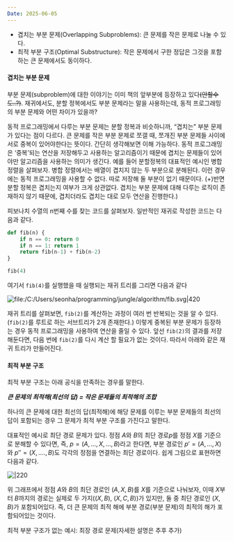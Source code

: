 ```yaml
---
Date: 2025-06-05
---
```


- 겹치는 부분 문제(Overlapping Subproblems): 큰 문제를 작은 문제로 나눌 수 있다.
- 최적 부분 구조(Optimal Substructure): 작은 문제에서 구한 정답은 그것을 포함하는 큰 문제에서도 동이하다.

#### 겹치는 부분 문제
부분 문제(subproblem)에 대한 이야기는 이미 책의 앞부분에 등장하고 있다~~(안할수도..?)~~. 재귀에서도, 분할 정복에서도 부분 문제라는 말을 사용하는데, 동적 프로그래밍의 부분 문제와 어떤 차이가 있을까?

동적 프로그래밍에서 다루는 부분 문제는 분할 정복과 비슷하니까, “겹치는” 부분 문제가 있다는 점이 다르다. 큰 문제를 작은 부분 문제로 쪼갤 때, 쪼개진 부분 문제들 사이에 서로 중복이 있어야한다는 뜻이다. 간단히 생각해보면 이해 가능하다. 동적 프로그래밍은 ‘중복’되는 연산을 저장해두고 사용하는 알고리즘이기 때문에 겹치는 문제들이 있어야만 알고리즘을 사용하는 의미가 생긴다. 예를 들어 분할정복의 대표적인 예시인 병합정렬을 살펴보자. 병합 정렬에서는 배열이 겹치지 않는 두 부분으로 분해된다. 이런 경우에는 동적 프로그래밍을 사용할 수 없다. 따로 저장해 둘 부분이 없기 때문이다. (+)반면 분할 정복은 겹치는지 여부가 크게 상관없다. 겹치는 부분 문제에 대해 다루는 로직이 존재하지 않기 때문에, 겹치더라도 겹치는 대로 모두 연산을 진행한다.)

피보나치 수열의 n번째 수를 찾는 코드를 살펴보자. 일반적인 재귀로 작성한 코드는 다음과 같다.
```python
def fib(n) {
	if n == 0: return 0
	if n == 1: return 1
	return fib(n-1) + fib(n-2)
}

fib(4)
```
여기서 `fib(4)`를 실행했을 때 실행되는 재귀 트리를 그리면 다음과 같다

![file:/C:/Users/seonha/programming/jungle/algorithm/fib.svg|420](file:///C:/Users/seonha/programming/jungle/algorithm/fib.svg)

재귀 트리를 살펴보면, `fib(2)`를 계산하는 과정이 여러 번 반복되는 것을 알 수 있다. (`fib(2)`를 루트로 하는 서브트리가 2개 존재한다.) 이렇게 중복된 부분 문제가 등장하는 경우 동적 프로그래밍을 사용하여 연산을 줄일 수 있다. 앞선 `fib(2)`의 결과를 저장해둔다면, 다음 번에 `fib(2)`를 다시 계산 할 필요가 없는 것이다. 따라서 아래와 같은 재귀 트리가 만들어진다.



#### 최적 부분 구조
최적 부분 구조는 아래 공식을 만족하는 경우를 말한다.

***큰 문제의 최적해(최선의 답) = 작은 문제들의 최적해의 조합***

하나의 큰 문제에 대한 최선의 답(최적해)에 해당 문제를 이루는 부분 문제들의 최선의 답이 포함되는 경우 그 문제가 최적 부분 구조를 가진다고 말한다.

대표적인 예시로 최단 경로 문제가 있다. 정점 $A$와 $B$의 최단 경로$p$를 정점 $X$를 기준으로 분해할 수 있다면, 즉, $p = (A, …, X, …, B)$라고 한다면, 부분 경로인 $p' = (A, …, X)$와 $p'' = (X, ….,B)$도 각각의 정점을 연결하는 최단 경로이다. 쉽게 그림으로 표현하면 다음과 같다.


![|220](Pasted%20image%2020250606110203.png)

위 그래프에서 정점 $A$와 $B$의 최단 경로인 $(A,X,B)$를 $X$를 기준으로 나눠보자, 이때 $X$부터 $B$까지의 경로는 실제로 두 가지($(X, B)$, $(X,C,B)$)가 있지만, 둘 중 최단 경로인 $(X,B)$가 포함되어있다. 즉, 더 큰 문제의 최적 해에 부분 경로(부분 문제)의 최적의 해가 포함되어있는 것이다.

최적 부분 구조가 없는 예시: 최장 경로 문제(자세한 설명은 추후 추가)